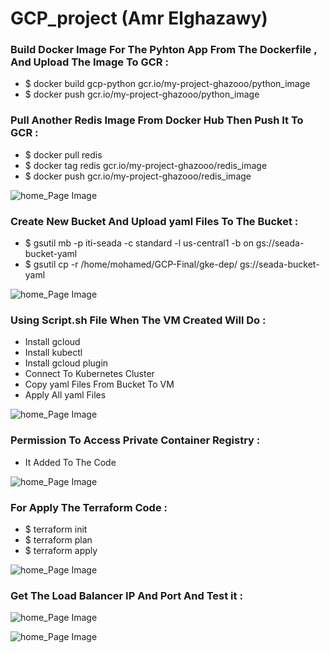 # GCP_project (Amr Elghazawy)

### Build Docker Image For The Pyhton App From The Dockerfile , And Upload The Image To GCR :

  * $ docker build gcp-python gcr.io/my-project-ghazooo/python_image
  * $ docker push gcr.io/my-project-ghazooo/python_image

### Pull Another Redis Image From Docker Hub Then Push It To GCR :

  * $ docker pull redis
  * $ docker tag redis gcr.io/my-project-ghazooo/redis_image
  * $ docker push gcr.io/my-project-ghazooo/redis_image

![home_Page Image](./Images/gcr.png)

### Create New Bucket And Upload yaml Files To The Bucket :

  * $ gsutil mb -p iti-seada -c standard -l us-central1 -b on gs://seada-bucket-yaml
  * $ gsutil cp -r /home/mohamed/GCP-Final/gke-dep/ gs://seada-bucket-yaml

![home_Page Image](./Images/bucket.png)

### Using Script.sh File When The VM Created Will Do : 

  * Install gcloud 
  * Install kubectl
  * Install gcloud plugin
  * Connect To Kubernetes Cluster
  * Copy yaml Files From Bucket To VM
  * Apply All yaml Files

![home_Page Image](./Images/script.png)

### Permission To Access Private Container Registry :

  * It Added To The Code

![home_Page Image](./Images/permission.png)

### For Apply The Terraform Code :

  * $ terraform init
  * $ terraform plan 
  * $ terraform apply

![home_Page Image](./Images/apply.png)

### Get The Load Balancer IP And Port And Test it :

![home_Page Image](./Images/load-balancer.png)

![home_Page Image](./Images/test.png)


